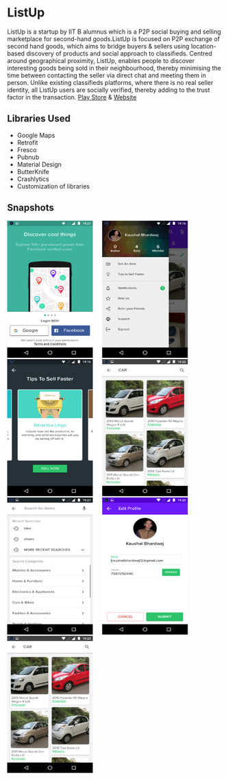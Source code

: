 # ListUp

ListUp is a startup by IIT B alumnus which is a P2P social buying and selling marketplace for second-hand goods.ListUp is focused on P2P exchange of second hand goods, which aims to bridge buyers & sellers using location-based discovery of products and social approach to classifieds. Centred around geographical proximity, ListUp, enables people to discover interesting goods being sold in their neighbourhood, thereby minimising the time between contacting the seller via direct chat and meeting them in person. Unlike existing classifieds platforms, where there is no real seller identity, all ListUp users are socially verified, thereby adding to the trust factor in the transaction. [Play Store](https://play.google.com/store/apps/details?id=com.listup.android&hl=en) & [Website](https://listup.co.in/)

## Libraries Used

* Google Maps
* Retrofit
* Fresco
* Pubnub
* Material Design
* ButterKnife
* Crashlytics
* Customization of libraries

## Snapshots

<img src="https://github.com/kaushalbhardwaj/ListUp/blob/master/screenshots/sc1.webp" width="200" height="320"> &emsp;
<img src="https://github.com/kaushalbhardwaj/ListUp/blob/master/screenshots/sc2.png" width="200" height="320"> &emsp;
<img src="https://github.com/kaushalbhardwaj/ListUp/blob/master/screenshots/sc3.png" width="200" height="320"> &emsp;
<img src="https://github.com/kaushalbhardwaj/ListUp/blob/master/screenshots/sc6.png" width="200" height="320"> &emsp;
<img src="https://github.com/kaushalbhardwaj/ListUp/blob/master/screenshots/sc7.png" width="200" height="320"> &emsp;
<img src="https://github.com/kaushalbhardwaj/ListUp/blob/master/screenshots/sc5.png" width="200" height="320"> &emsp;
<img src="https://github.com/kaushalbhardwaj/ListUp/blob/master/screenshots/sc6.png" width="200" height="320"> &emsp;
